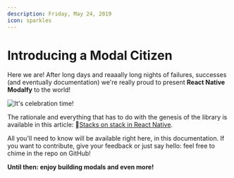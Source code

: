```yaml
---
description: Friday, May 24, 2019‌
icon: sparkles
---
```


# Introducing a Modal Citizen

Here we are! After long days and reaaally long nights of failures, successes (and eventually documentation) we're really proud to present **React Native Modalfy** to the world!

![It's celebration time!](https://media.giphy.com/media/ZUomWFktUWpFu/giphy.gif)

The rationale and everything that has to do with the genesis of the library is available in this article: 🥞[Stacks on stack in React Native](https://medium.com/p/eb4f8fb9e4c9).

All you'll need to know will be available right here, in this documentation. If you want to contribute, give your feedback or just say hello: feel free to chime in the repo on GitHub!

**Until then: enjoy building modals and even more!**
